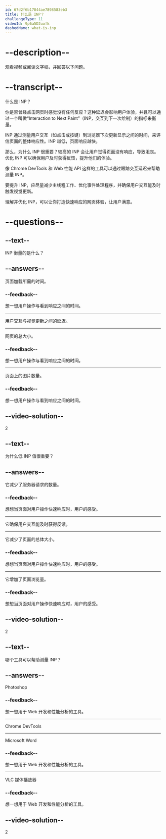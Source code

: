 ```yaml
---
id: 67d2f6b17844ae7898583eb3
title: 什么是 INP？
challengeType: 11
videoId: 9p6a5D2uofk
dashedName: what-is-inp
---
```


# --description--

观看视频或阅读文字稿，并回答以下问题。

# --transcript--

什么是 INP？

你是否曾经点击网页时感觉没有任何反应？这种延迟会影响用户体验，并且可以通过一个叫做“Interaction to Next Paint”（INP，交互到下一次绘制）的指标来衡量。

INP 通过测量用户交互（如点击或按键）到浏览器下次更新显示之间的时间，来评估页面的整体响应性。INP 越低，页面响应越快。

那么，为什么 INP 很重要？较高的 INP 会让用户觉得页面没有响应，导致沮丧。优化 INP 可以确保用户及时获得反馈，提升他们的体验。

像 Chrome DevTools 和 Web 性能 API 这样的工具可以通过跟踪交互延迟来帮助测量 INP。

要提升 INP，应尽量减少主线程工作、优化事件处理程序，并确保用户交互能及时触发视觉更新。

理解并优化 INP，可以让你打造快速响应的网页体验，让用户满意。

# --questions--

## --text--

INP 衡量的是什么？

## --answers--

页面加载所需的时间。

### --feedback--

想一想用户操作与看到响应之间的时间。

---

用户交互与视觉更新之间的延迟。

---

网页的总大小。

### --feedback--

想一想用户操作与看到响应之间的时间。

---

页面上的图片数量。

### --feedback--

想一想用户操作与看到响应之间的时间。

## --video-solution--

2

## --text--

为什么低 INP 值很重要？

## --answers--

它减少了服务器请求的数量。

### --feedback--

想想当页面对用户操作快速响应时，用户的感受。

---

它确保用户交互能及时获得反馈。

---

它减少了页面的总体大小。

### --feedback--

想想当页面对用户操作快速响应时，用户的感受。

---

它增加了页面浏览量。

### --feedback--

想想当页面对用户操作快速响应时，用户的感受。

## --video-solution--

2

## --text--

哪个工具可以帮助测量 INP？

## --answers--

Photoshop

### --feedback--

想一想用于 Web 开发和性能分析的工具。

---

Chrome DevTools

---

Microsoft Word

### --feedback--

想一想用于 Web 开发和性能分析的工具。

---

VLC 媒体播放器

### --feedback--

想一想用于 Web 开发和性能分析的工具。

## --video-solution--

2

